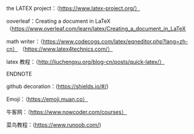 the LATEX project：（https://www.latex-project.org/）

ooverleaf：Creating a document in LaTeX
（https://www.overleaf.com/learn/latex/Creating_a_document_in_LaTeX 

math writer：（https://www.codecogs.com/latex/eqneditor.php?lang=zh-cn）
（https://www.latex4technics.com/）

latex 教程：（http://liuchengxu.org/blog-cn/posts/quick-latex/）


ENDNOTE

github decoration：(https://shields.io/#/)

Emoji：（https://emoji.muan.co）

牛客网：（https://www.nowcoder.com/courses）

菜鸟教程：(https://www.runoob.com/)
